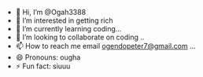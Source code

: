 - 👋 Hi, I’m @Ogah3388
- 👀 I’m interested in getting rich
- 🌱 I’m currently learning coding...
- 💞️ I’m looking to collaborate on coding ..
- 📫 How to reach me email ogendopeter7@gmail.com ...
- 😄 Pronouns: ougha
- ⚡ Fun fact: siuuu

<!---
Ogah3388/Ogah3388 is a ✨ special ✨ repository because its `README.md` (this file) appears on your GitHub profile.
You can click the Preview link to take a look at your changes.
--->
